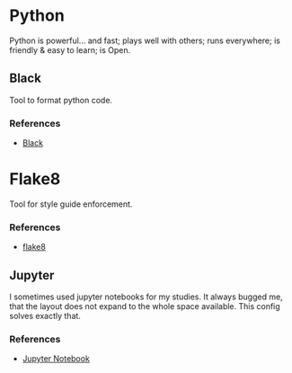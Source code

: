 # Python

Python is powerful... and fast; plays well with others; runs everywhere; is
friendly & easy to learn; is Open.

## Black

Tool to format python code.

### References

- [Black](https://github.com/psf/black)

# Flake8

Tool for style guide enforcement.

### References

- [flake8](https://github.com/PyCQA/flake8)

## Jupyter

I sometimes used jupyter notebooks for my studies. It always bugged me, that the
layout does not expand to the whole space available. This config solves exactly
that.

### References

- [Jupyter Notebook](https://jupyter.org/documentation)
